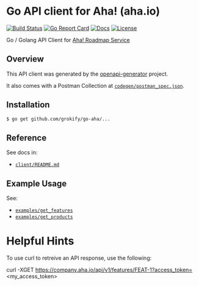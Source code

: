 # Go API client for Aha! (aha.io)

[![Build Status][build-status-svg]][build-status-url]
[![Go Report Card][goreport-svg]][goreport-url]
[![Docs][docs-godoc-svg]][docs-godoc-url]
[![License][license-svg]][license-url]

 [build-status-svg]: https://github.com/grokify/go-aha/actions/workflows/ci.yaml/badge.svg?branch=master
 [build-status-url]: https://github.com/grokify/go-aha/actions/workflows/ci.yaml
 [build-status-svg]: https://api.travis-ci.org/grokify/go-aha.svg?branch=master
 [build-status-url]: https://travis-ci.org/grokify/go-aha
 [goreport-svg]: https://goreportcard.com/badge/github.com/grokify/go-aha
 [goreport-url]: https://goreportcard.com/report/github.com/grokify/go-aha
 [docs-godoc-svg]: https://pkg.go.dev/badge/github.com/grokify/go-aha
 [docs-godoc-url]: https://pkg.go.dev/github.com/grokify/go-aha/v2
 [license-svg]: https://img.shields.io/badge/license-MIT-blue.svg
 [license-url]: https://github.com/grokify/go-aha/blob/master/LICENSE

Go / Golang API Client for [Aha! Roadmap Service](https://www.aha.io/)

## Overview

This API client was generated by the [openapi-generator](https://github.com/OpenAPITools/openapi-generator) project.

It also comes with a Postman Collection at [`codegen/postman_spec.json`](codegen/postman_spec.json).

## Installation

```bash
$ go get github.com/grokify/go-aha/...
```

## Reference

See docs in:

* [`client/README.md`](client/README.md)

## Example Usage

See:

* [`examples/get_features`](examples/get_features)
* [`examples/get_products`](examples/get_products)

# Helpful Hints

To use curl to retreive an API response, use the following:

curl -XGET https://company.aha.io/api/v1/features/FEAT-1?access_token=<my_access_token>
